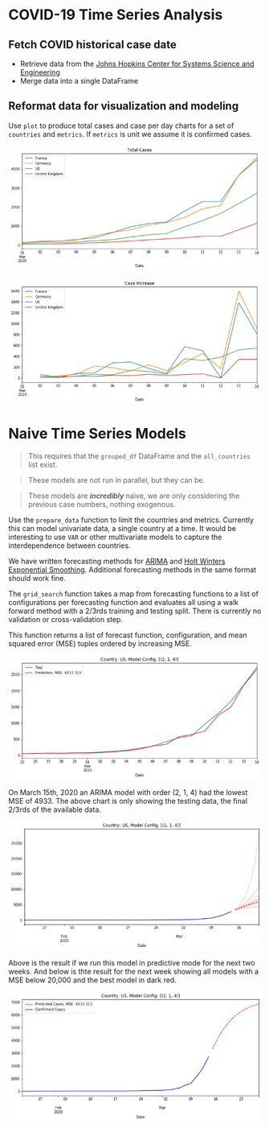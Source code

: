 # COVID-19 Time Series Analysis

## Fetch COVID historical case date

* Retrieve data from the [Johns Hopkins Center for Systems Science and Engineering](https://github.com/CSSEGISandData/)
* Merge data into a single DataFrame

## Reformat data for visualization and modeling

Use `plot` to produce total cases and case per day charts for a set of `countries` and `metrics`. If `metrics` is unit we assume it is confirmed cases.

![Total Cases](assets/total-cases.png)

![Case Increase](assets/case-increase.png)

# Naive Time Series Models

> This requires that the `grouped_df` DataFrame and the `all_countries` list exist.

> These models are not run in parallel, but they can be.

> These models are _**incredibly**_ naive, we are only considering the previous case numbers, nothing exogenous.

Use the `prepare_data` function to limit the countries and metrics. Currently this can model univariate data, a single country at a time. It would be interesting to use `VAR` or other multivariate models to capture the interdependence between countries.

We have written forecasting methods for [ARIMA](https://en.wikipedia.org/wiki/Autoregressive_integrated_moving_average) and [Holt Winters Exponential Smoothing](https://en.wikipedia.org/wiki/Exponential_smoothing). Additional forecasting methods in the same format should work fine.

The `grid_search` function takes a map from forecasting functions to a list of configurations per forecasting function and evaluates all using a walk forward method with a 2/3rds training and testing split. There is currently no validation or cross-validation step.

This function returns a list of forecast function, configuration, and mean squared error (MSE) tuples ordered by increasing MSE.

![ARIMA best fit](assets/best-model-test-fit.png)

On March 15th, 2020 an ARIMA model with order (2, 1, 4) had the lowest MSE of 4933. The above chart is only showing the testing data, the final 2/3rds of the available data.

![Predictive](assets/high-mse-models.png)

Above is the result if we run this model in predictive mode for the next two weeks. And below is thte result for the next week showing all models with a MSE below 20,000 and the best model in dark red.

![Models](assets/best-model.png)
